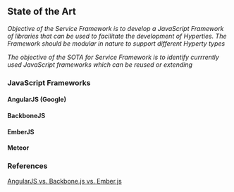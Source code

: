 ## State of the Art

*Objective of the Service Framework is to develop a JavaScript Framework of libraries that can be used to facilitate the development 
of Hyperties. The Framework should be modular in nature to support different Hyperty types* 

*The objective of the SOTA for Service Framework is to identify currrently used JavaScript frameworks which can be reused or extending*

### JavaScript Frameworks

#### AngularJS (Google)

#### BackboneJS  

#### EmberJS

#### Meteor 

### References

[AngularJS vs. Backbone.js vs. Ember.js](https://www.airpair.com/js/javascript-framework-comparison)
